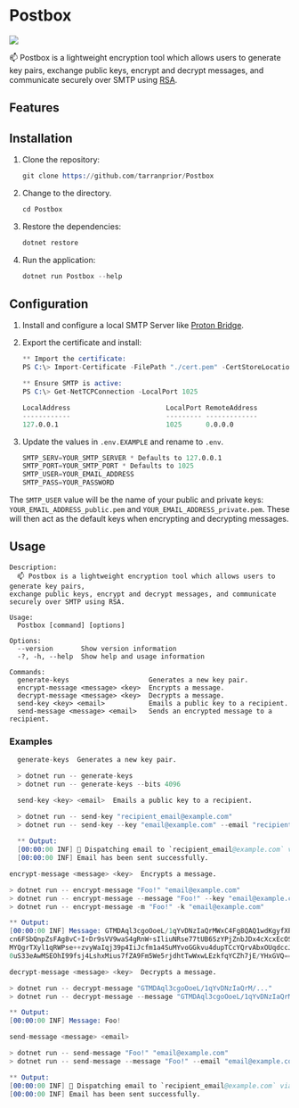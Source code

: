 # Postbox
![](https://img.shields.io/badge/Built_with-.NET_8.0-blue)

📫 Postbox is a lightweight encryption tool which allows users to generate key pairs, exchange public keys, encrypt and decrypt messages, and communicate securely over SMTP using [RSA](https://en.wikipedia.org/wiki/RSA_(cryptosystem)).

## Features

## Installation

1. Clone the repository:
    ```s
    git clone https://github.com/tarranprior/Postbox
    ```
    
2. Change to the directory.
    ```s
    cd Postbox
    ```

3. Restore the dependencies:
    ```s
    dotnet restore
    ```

4. Run the application:
   ```s
   dotnet run Postbox --help
   ```

## Configuration

1. Install and configure a local SMTP Server like [Proton Bridge](https://proton.me/mail/bridge).
2. Export the certificate and install:
    ```s
    ** Import the certificate:
    PS C:\> Import-Certificate -FilePath "./cert.pem" -CertStoreLocation Cert:\CurrentUser\Root

    ** Ensure SMTP is active:
    PS C:\> Get-NetTCPConnection -LocalPort 1025
    
    LocalAddress                        LocalPort RemoteAddress
    ------------                        --------- -------------
    127.0.0.1                           1025      0.0.0.0    
    ```
3. Update the values in `.env.EXAMPLE` and rename to `.env`.
  
    ```s
    SMTP_SERV=YOUR_SMTP_SERVER * Defaults to 127.0.0.1
    SMTP_PORT=YOUR_SMTP_PORT * Defaults to 1025 
    SMTP_USER=YOUR_EMAIL_ADDRESS
    SMTP_PASS=YOUR_PASSWORD
    ```

The `SMTP_USER` value will be the name of your public and private keys: `YOUR_EMAIL_ADDRESS_public.pem` and `YOUR_EMAIL_ADDRESS_private.pem`. These will then act as the default keys when encrypting and decrypting messages.

## Usage
```
Description:
  📫 Postbox is a lightweight encryption tool which allows users to generate key pairs,
exchange public keys, encrypt and decrypt messages, and communicate securely over SMTP using RSA.

Usage:
  Postbox [command] [options]

Options:
  --version       Show version information
  -?, -h, --help  Show help and usage information

Commands:
  generate-keys                    Generates a new key pair.
  encrypt-message <message> <key>  Encrypts a message.
  decrypt-message <message> <key>  Decrypts a message.
  send-key <key> <email>           Emails a public key to a recipient.
  send-message <message> <email>   Sends an encrypted message to a recipient.
```

### Examples

```s
  generate-keys  Generates a new key pair.

  > dotnet run -- generate-keys
  > dotnet run -- generate-keys --bits 4096
```

```s
  send-key <key> <email>  Emails a public key to a recipient.

  > dotnet run -- send-key "recipient_email@example.com"
  > dotnet run -- send-key --key "email@example.com" --email "recipient_email@example.com"
  
  ** Output:
  [00:00:00 INF] 📩 Dispatching email to `recipient_email@example.com` via 127.0.0.1:1025...
  [00:00:00 INF] Email has been sent successfully.
```

```s
encrypt-message <message> <key>  Encrypts a message.

> dotnet run -- encrypt-message "Foo!" "email@example.com"
> dotnet run -- encrypt-message --message "Foo!" --key "email@example.com"
> dotnet run -- encrypt-message -m "Foo!" -k "email@example.com"

** Output:
[00:00:00 INF] Message: GTMDAql3cgoOoeL/1qYvDNzIaQrMWxC4Fg8QAQ1wdKgyfXPNGi4PzfCmOuNR8I4ixLW99Du745Q
cn6FSbQnpZsFAg8vC+I+Dr9sVV9waS4gRnW+sIliuNRse77tUB6SzYPjZnbJDx4cXcxEcOSz4e8xxnGa7xiA98/rp71RNEQE1Wu
MYQgrTXyl1qRWPse++zvyWaIqj39p4IiJcfm1a4SuMYvoGGkvu4dupTCcYQrvAbxOUqdccJvg4yOYx0S5HhcuRxzN6EUYkGTSsy
0uS33eAwMSEOhI99fsj4LshxMius7fZA9Fm5We5rjdhtTwWxwLEzkfqYCZh7jE/YHxGVQ==
```

```s
decrypt-message <message> <key>  Decrypts a message.

> dotnet run -- decrypt-message "GTMDAql3cgoOoeL/1qYvDNzIaQrM/..."
> dotnet run -- decrypt-message --message "GTMDAql3cgoOoeL/1qYvDNzIaQrM/..." --key "email@example.com"

** Output:
[00:00:00 INF] Message: Foo!
```

```s
send-message <message> <email>

> dotnet run -- send-message "Foo!" "email@example.com"
> dotnet run -- send-message --message "Foo!" --email "email@example.com"

** Output:
[00:00:00 INF] 📩 Dispatching email to `recipient_email@example.com` via 127.0.0.1:1025...
[00:00:00 INF] Email has been sent successfully.
```
